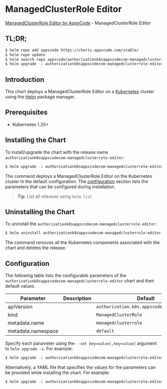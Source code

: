 # ManagedClusterRole Editor

[ManagedClusterRole Editor by AppsCode](https://appscode.com) - ManagedClusterRole Editor

## TL;DR;

```bash
$ helm repo add appscode https://charts.appscode.com/stable/
$ helm repo update
$ helm search repo appscode/authorizationk8sappscodecom-managedclusterrole-editor --version=v0.21.0
$ helm upgrade -i authorizationk8sappscodecom-managedclusterrole-editor appscode/authorizationk8sappscodecom-managedclusterrole-editor -n default --create-namespace --version=v0.21.0
```

## Introduction

This chart deploys a ManagedClusterRole Editor on a [Kubernetes](http://kubernetes.io) cluster using the [Helm](https://helm.sh) package manager.

## Prerequisites

- Kubernetes 1.20+

## Installing the Chart

To install/upgrade the chart with the release name `authorizationk8sappscodecom-managedclusterrole-editor`:

```bash
$ helm upgrade -i authorizationk8sappscodecom-managedclusterrole-editor appscode/authorizationk8sappscodecom-managedclusterrole-editor -n default --create-namespace --version=v0.21.0
```

The command deploys a ManagedClusterRole Editor on the Kubernetes cluster in the default configuration. The [configuration](#configuration) section lists the parameters that can be configured during installation.

> **Tip**: List all releases using `helm list`

## Uninstalling the Chart

To uninstall the `authorizationk8sappscodecom-managedclusterrole-editor`:

```bash
$ helm uninstall authorizationk8sappscodecom-managedclusterrole-editor -n default
```

The command removes all the Kubernetes components associated with the chart and deletes the release.

## Configuration

The following table lists the configurable parameters of the `authorizationk8sappscodecom-managedclusterrole-editor` chart and their default values.

|     Parameter      | Description |                       Default                        |
|--------------------|-------------|------------------------------------------------------|
| apiVersion         |             | <code>authorization.k8s.appscode.com/v1alpha1</code> |
| kind               |             | <code>ManagedClusterRole</code>                      |
| metadata.name      |             | <code>managedclusterrole</code>                      |
| metadata.namespace |             | <code>default</code>                                 |


Specify each parameter using the `--set key=value[,key=value]` argument to `helm upgrade -i`. For example:

```bash
$ helm upgrade -i authorizationk8sappscodecom-managedclusterrole-editor appscode/authorizationk8sappscodecom-managedclusterrole-editor -n default --create-namespace --version=v0.21.0 --set apiVersion=authorization.k8s.appscode.com/v1alpha1
```

Alternatively, a YAML file that specifies the values for the parameters can be provided while
installing the chart. For example:

```bash
$ helm upgrade -i authorizationk8sappscodecom-managedclusterrole-editor appscode/authorizationk8sappscodecom-managedclusterrole-editor -n default --create-namespace --version=v0.21.0 --values values.yaml
```
